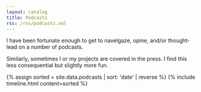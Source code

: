 ```yaml
---
layout: catalog
title: Podcasts
rss: /rss/podcasts.xml
---
```


<style>
.tabular-content-item {
  min-height: 50px;
}  
</style>

I have been fortunate enough to get to navelgaze, opine, and/or thought-lead on a number of podcasts.

Similarly, sometimes I or my projects are covered in the press. I find this less consequential but slightly more fun.

{% assign sorted = site.data.podcasts | sort: 'date' | reverse %}
{% include timeline.html content=sorted %}